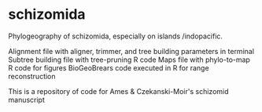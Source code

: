 # schizomida
Phylogeography of schizomida, especially on islands /indopacific. 

Alignment file with aligner, trimmer, and tree building parameters in terminal 
Subtree building file with tree-pruning R code 
Maps file with phylo-to-map R code for figures
BioGeoBrears code executed in R for range reconstruction 

This is a repository of code for Ames & Czekanski-Moir's schizomid manuscript
